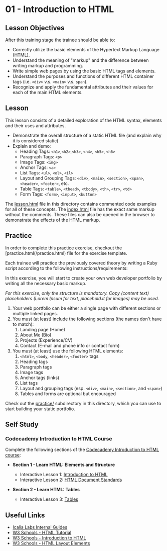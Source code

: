 # 01 - Introduction to HTML

## Lesson Objectives

After this training stage the trainee should be able to:

+ Correctly utilize the basic elements of the Hypertext Markup Language (HTML).
+ Understand the meaning of "markup" and the difference between writing markup and programming.
+ Write simple web pages by using the basic HTML tags and elements.
+ Understand the purposes and functions of different HTML container tags (i.e. `<div>` v.s. `<main>` v.s. `span`).
+ Recognize and apply the fundamental attributes and their values for each of the main HTML elements.
  
## Lesson

This lesson consists of a detailed exploration of the HTML syntax, elements and their uses and attributes.

+ Demonstrate the overall structure of a static HTML file (and explain why it is considered static)
+ Explain and demo:
  + Heading Tags: `<h1>`,`<h2>`,`<h3>`, `<h4>`, `<h5>`, `<h6>`
  + Paragraph Tags: `<p>`
  + Image Tags: `<img>`
  + Anchor Tags: `<a>`
  + List Tags: `<ul>`, `<ol>`, `<il>`
  + Layout and Grouping Tags: `<div>`, `<main>`, `<section>`, `<span>`, `<header>`, `<footer>`, etc.
  + Table Tags: `<table>`, `<thead>`, `<tbody>`, `<th>`, `<tr>`, `<td>`
  + Form Tags: `<form>`, `<input>`, `<button>`

The [lesson.html](/lesson.html) file in this directory contains commented code examples for all of these concepts. The [index.html](/index.html) file has the exact same markup without the comments. These files can also be opened in the browser to demonstrate the effects of the HTML markup.

## Practice

In order to complete this practice exercise, checkout the [practice.html(/practice.html) file for the exercise template.

Each trainee will practice the previously covered theory by writing a Ruby script according to the following instructions/requirements:

In this exercise, you will start to create your own web developer portfolio by writing all the necessary basic markup.

*For this exercise, only the structure is mandatory. Copy (content text) placeholders (Lorem Ipsum for text, placehold.it for images) may be used.*

1. Your web portfolio can be either a single page with different sections or multiple linked pages.
2. You must (at least) include the following sections (the names don't have to match):
   1. Landing page (Home)
   2. About Me (Bio)
   3. Projects (Experience/CV)
   4. Contact (E-mail and phone info or contact form)
3. You must (at least) use the following HTML elements:
   1. `<html>`, `<body`, `<header>`, `<footer>` tags
   2. Heading tags
   3. Paragraph tags
   4. Image tags
   5. Anchor tags (links)
   6. List tags
   7. Layout and grouping tags (esp. `<div>`, `<main>`, `<section>`, and `<span>`)
   8. Tables and forms are optional but encouraged

Check out the [practice/](/practice/) subdirectory in this directory, which you can use to start building your static portfolio.

## Self Study

### Codecademy Introduction to HTML Course

Complete the following sections of the [Codecademy Introduction to HTML course](https://www.codecademy.com/learn/learn-html):

+ **Section 1 - Learn HTML: Elements and Structure**
  + Interactive Lesson 1: [Introduction to HTML](https://www.codecademy.com/courses/learn-html/lessons/intro-to-html)
  + Interactive Lesson 2: [HTML Document Standards](https://www.codecademy.com/courses/learn-html/lessons/common-html-elements)
  
+ **Section 2 - Learn HTML: Tables**
  + Interactive Lesson 3: [Tables](https://www.codecademy.com/courses/learn-html/lessons/tables/)

## Useful Links

+ [Icalia Labs Internal Guides](https://github.com/IcaliaLabs/guides/)
+ [W3 Schools - HTML Tutorial](https://www.w3schools.com/html/)
+ [W3 Schools - Introduction to HTML](https://www.w3schools.com/html/html_intro.asp)
+ [W3 Schools - HTML Layout Elements](https://www.w3schools.com/html/html_layout.asp)
